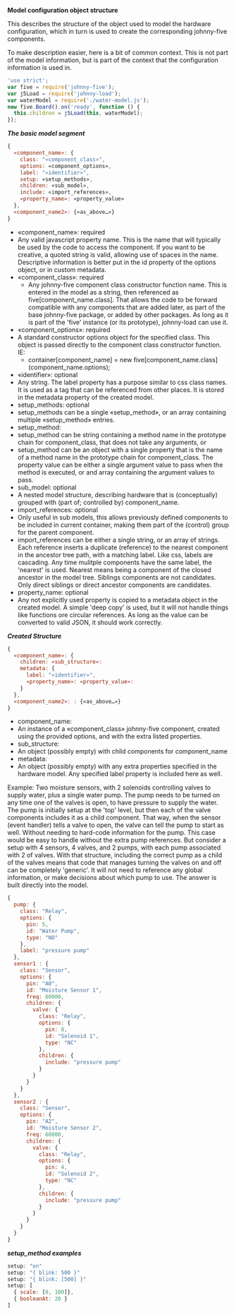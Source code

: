 **Model configuration object structure**

This describes the structure of the object used to model the hardware
configuration, which in turn is used to create the corresponding johnny-five
components.

To make description easier, here is a bit of common context.  This is not part
of the model information, but is part of the context that the configuration
information is used in.
```javascript
'use strict';
var five = require('johnny-five');
var j5Load = require('johnny-load');
var waterModel = require('./water-model.js');
new five.Board().on('ready', function () {
  this.children = j5Load(this, waterModel);
});

```

***The basic model segment***
```javascript
{
  «component_name»: {
    class: "«component_class»",
    options: «component_options»,
    label: "«identifier»",
    setup: «setup_methods»,
    children: «sub_model»,
    include: «import_references»,
    «property_name»: «property_value»  
  },
  «component_name2»: {«as_above…»}
}
```
- «component_name»: required
 - Any valid javascript property name.  This is the name that will
typically be used by the code to access the component.  If you want to be
creative, a quoted string is valid, allowing use of spaces in the name.
Descriptive information is better put in the id property of the options object,
or in custom metadata.
- «component_class»: required
  - Any johnny-five component class constructor function name.  This is entered
in the model as a string, then referenced as five[component_name.class].  That
allows the code to be forward compatible with any components that are added
later, as part of the base johnny-five package, or added by other packages.
As long as it is part of the 'five' instance (or its prototype), johnny-load
can use it.
- «component_options»: required
 - A standard constructor options object for the specified class.  This object
 is passed  directly to the component class constructor function.  IE:
   - container[component_name] = new five[component_name.class]\(component_name.options\);
 - «identifier»: optional
  - Any string.  The label property has a purpose similar to css class names.
It is used as a tag that can be referenced from other places.  It is stored in
the metadata property of the created model.
- setup_methods: optional
 - setup_methods can be a single «setup_method», or an array containing multiple
 «setup_method» entries.
- setup_method:
 - setup_method can be string containing a method name in the prototype chain
for component_class, that does not take any arguments, or
 - setup_method can be an object with a single property that is the name of a
method name in the prototype chain for component_class.  The property value can
be either a single argument value to pass when the method is executed, or and
array containing the argument values to pass.
- sub_model: optional
 - A nested model structure, describing hardware that is (conceptually) grouped
with (part of; controlled by) component_name.
- import_references: optional
 - Only useful in sub models, this allows previously defined components to be
included in current container, making them part of the (control) group for the
parent component.
 - import_references can be either a single string, or an array of strings.
Each reference inserts a duplicate (reference) to the nearest component in the
ancestor tree path, with a matching label.  Like css, labels are cascading.  Any
time mulitple components have the same label, the 'nearest' is used.  Nearest
means being a component of the closed ancestor in the model tree.  Siblings
components are not candidates.  Only direct siblings or direct ancestor
components are candidates.
- property_name: optional
 - Any not explicitly used property is copied to a metadata object in the
created model.  A simple 'deep copy' is used, but it will not handle things like
functions ore circular references.  As long as the value can be converted to
valid JSON, it should work correctly.

***Created Structure***
```javascript
{
  «component_name»: {
    children: «sub_structure»:
    metadata: {
      label: "«identifier»",
      «property_name»: «property_value»:
    }
  },
  «component_name2»: : {«as_above…»}
}
```

- component_name:
 - An instance of a «component_class» johnny-five component, created using the
provided options, and with the extra listed properties.
- sub_structure:
 - An object (possibly empty) with child components for component_name
- metadata:
 - An object (possibly empty) with any extra properties specified in the
hardware model. Any specified label property is included here as well.

Example: Two moisture sensors, with 2 solenoids controlling valves to supply
water, plus a single water pump.  The pump needs to be turned on any time one
of the valves is open, to have pressure to supply the water.  The pump is
initially setup at the 'top' level, but then each of the valve components
includes it as a child component.  That way, when the sensor (event handler)
tells a valve to open, the valve can tell the pump to start as well.  Without
needing to hard-code information for the pump.  This case would be easy to
handle without the extra pump references.  But consider a setup with 4 sensors,
4 valves, and 2 pumps, with each pump associated with 2 of valves.  With that
structure, including the correct pump as a child of the valves means that code
that manages turning the valves on and off can be completely 'generic'.  It will
not need to reference any global information, or make decisions about which pump
to use.  The answer is built directly into the model.
```javascript
{
  pump: {
    class: "Relay",
    options: {
      pin: 5,
      id: "Water Pump",
      type: "NO"
    },
    label: "pressure pump"
  },
  sensor1 : {
    class: "Sensor",
    options: {
      pin: "A0",
      id: "Moisture Sensor 1",
      freq: 60000,
      children: {
        valve: {
          class: "Relay",
          options: {
            pin: 8,
            id: "Solenoid 1",
            type: "NC"
          },
          children: {
            include: "pressure pump"
          }
        }
      }
    }
  },
  sensor2 : {
    class: "Sensor",
    options: {
      pin: "A2",
      id: "Moisture Sensor 2",
      freq: 60000,
      children: {
        valve: {
          class: "Relay",
          options: {
            pin: 4,
            id: "Solenoid 2",
            type: "NC"
          },
          children: {
            include: "pressure pump"
          }
        }
      }
    }
  }
}
```

***setup_method examples***
```javascript
setup: "on"
setup: "{ blink: 500 }"
setup: "{ blink: [500] }"
setup: [
  { scale: [0, 100]},
  { booleanAt: 20 }
]
```
